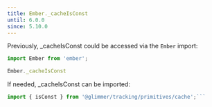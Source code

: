 ```yaml
---
title: Ember._cacheIsConst
until: 6.0.0
since: 5.10.0
---
```



Previously, _cacheIsConst could be accessed via the `Ember` import:
```js
import Ember from 'ember';

Ember._cacheIsConst

```

 If needed, _cacheIsConst can be imported:
```js
import { isConst } from '@glimmer/tracking/primitives/cache';```
